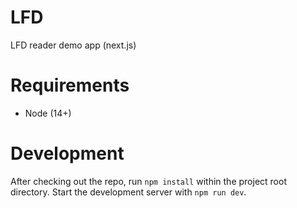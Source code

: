 # LFD
LFD reader demo app (next.js)

# Requirements
* Node (14+)

# Development
After checking out the repo, run `npm install` within the project root directory.
Start the development server with `npm run dev`.